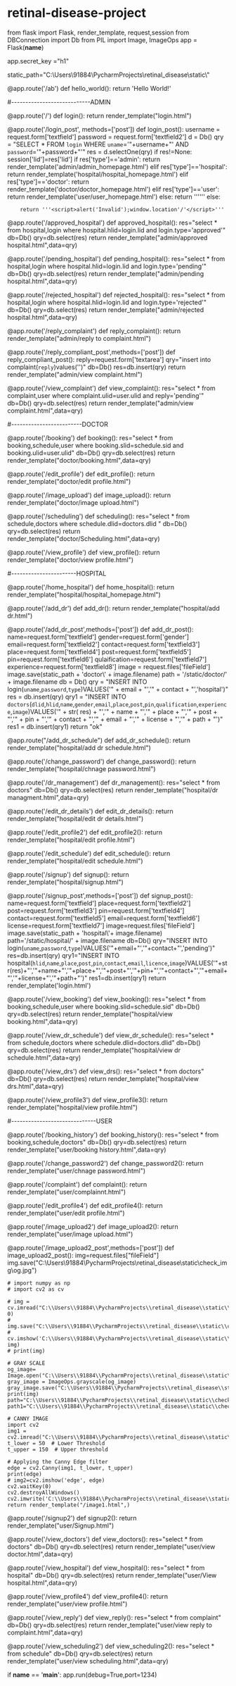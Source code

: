 # retinal-disease-project

from flask import Flask, render_template, request,session
from DBConnection import Db
from PIL import Image, ImageOps
app = Flask(__name__)

app.secret_key ="h1"


static_path="C:\\Users\\91884\\PycharmProjects\\retinal_disease\\static\\"


@app.route('/ab')
def hello_world():
    return 'Hello World!'



#----------------------------ADMIN

@app.route('/')
def login():
    return render_template("login.html")




@app.route('/login_post', methods=['post'])
def login_post():
    username = request.form['textfield']
    password = request.form['textfield2']
    d = Db()
    qry = "SELECT * FROM `login` WHERE `uname`='"+username+"' AND `password`='"+password+"'"
    res = d.selectOne(qry)
    if res!=None:
        session['lid']=res['lid']
        if res['type']=='admin':
            return render_template('admin/admin_homepage.html')
        elif res['type']=='hospital':
            return render_template('hospital/hospital_homepage.html')
        elif res['type']=='doctor':
            return render_template('doctor/doctor_homepage.html')
        elif res['type']=='user':
            return render_template('user/user_homepage.html')
        else:
            return '''<script>alert('Invalid');window.location='/'</script>'''
    else:

        return '''<script>alert('Invalid');window.location'/'</script>'''









@app.route('/approved_hospital')
def approved_hospital():
    res="select * from hospital,login where hospital.hlid=login.lid and login.type='approved'"
    db=Db()
    qry=db.select(res)
    return render_template("admin/approved hospital.html",data=qry)





@app.route('/pending_hospital')
def pending_hospital():
    res="select * from hospital,login where hospital.hlid=login.lid and login.type='pending'"
    db=Db()
    qry=db.select(res)
    return render_template("admin/pending hospital.html",data=qry)





@app.route('/rejected_hospital')
def rejected_hospital():
    res="select * from hospital,login where hospital.hlid=login.lid and login.type='rejected'"
    db=Db()
    qry=db.select(res)
    return render_template("admin/rejected hospital.html",data=qry)






@app.route('/reply_complaint')
def reply_complaint():
    return render_template("admin/reply to complaint.html")






@app.route('/reply_compliant_post',methods=['post'])
def reply_compliant_post():
    reply=request.form['textarea']
    qry="insert into complaint(`reply`)values('')"
    db=Db()
    res=db.insert(qry)
    return render_template("admin/view complaint.html")






@app.route('/view_complaint')
def view_complaint():
    res="select * from complaint,user where complaint.ulid=user.ulid and reply='pending'"
    db=Db()
    qry=db.select(res)
    return render_template("admin/view complaint.html",data=qry)



#-------------------------DOCTOR





@app.route('/booking')
def booking():
    res="select * from booking,schedule,user where booking.slid=schedule.sid and booking.ulid=user.ulid"
    db=Db()
    qry=db.select(res)
    return render_template("doctor/booking.html",data=qry)





@app.route('/edit_profile')
def edit_profile():
    return render_template("doctor/edit profile.html")





@app.route('/image_upload')
def image_upload():
    return render_template("doctor/image upload.html")





@app.route('/scheduling')
def scheduling():
    res="select * from schedule,doctors where schedule.dlid=doctors.dlid  "
    db=Db()
    qry=db.select(res)
    return render_template("doctor/Scheduling.html",data=qry)





@app.route('/view_profile')
def view_profile():
    return render_template("doctor/view profile.html")







#-----------------------HOSPITAL






@app.route('/home_hospital')
def home_hospital():
    return render_template("hospital/hospital_homepage.html")




@app.route('/add_dr')
def add_dr():
    return render_template("hospital/add dr.html")





@app.route('/add_dr_post',methods=['post'])
def add_dr_post():
    name=request.form['textfield']
    gender=request.form['gender']
    email=request.form['textfield2']
    contact=request.form['textfield3']
    place=request.form['textfield4']
    post=request.form['textfield5']
    pin=request.form['textfield6']
    qulaification=request.form['textfield7']
    experience=request.form['textfield8']
    image = request.files['fileField']
    image.save(static_path + 'doctor\\' + image.filename)
    path = '/static/doctor/' + image.filename
    db = Db()
    qry = "INSERT INTO login(`uname`,`password`,`type`)VALUES('" + email + "','" + contact + "','hospital')"
    res = db.insert(qry)
    qry1 = "INSERT INTO `doctors`(`dlid`,`hlid`,`name`,`gender`,`email`,`place`,`post`,`pin`,`qualification`,`experience`,`image`)VALUES('" + str(
        res) + "','" + name + "','" + place + "','" + post + "','" + pin + "','" + contact + "','" + email + "','" + license + "','" + path + "')"
    res1 = db.insert(qry1)
    return "ok"








@app.route("/add_dr_schedule")
def add_dr_schedule():
    return render_template("hospital/add dr schedule.html")







@app.route('/change_password')
def change_password():
    return render_template("hospital/chnage password.html")





@app.route('/dr_management')
def dr_management():
    res="select * from doctors"
    db=Db()
    qry=db.select(res)
    return render_template("hospital/dr managment.html",data=qry)






@app.route('/edit_dr_details')
def edit_dr_details():
    return render_template("hospital/edit dr details.html")





@app.route('/edit_profile2')
def edit_profile2():
    return render_template("hospital/edit profile.html")





@app.route('/edit_schedule')
def edit_schedule():
    return render_template("hospital/edit schedule.html")





@app.route('/signup')
def signup():
    return render_template("hospital/signup.html")





@app.route('/signup_post',methods=['post'])
def signup_post():
    name=request.form['textfield']
    place=request.form['textfield2']
    post=request.form['textfield3']
    pin=request.form['textfield4']
    contact=request.form['textfield5']
    email=request.form['textfield6']
    license=request.form['textfield7']
    image=request.files['fileField']
    image.save(static_path + 'hospital\\'+ image.filename)
    path='/static/hospital/' + image.filename
    db=Db()
    qry="INSERT INTO login(`uname`,`password`,`type`)VALUES('"+email+"','"+contact+"','pending')"
    res=db.insert(qry)
    qry1="INSERT INTO hospital(`hlid`,`name`,`place`,`post`,`pin`,`contact`,`email`,`licence`,`image`)VALUES('"+str(res)+"','"+name+"','"+place+"','"+post+"','"+pin+"','"+contact+"','"+email+"','"+license+"','"+path+"')"
    res1=db.insert(qry1)
    return render_template('login.html')







@app.route('/view_booking')
def view_booking():
    res="select * from booking,schedule,user where booking.slid=schedule.sid"
    db=Db()
    qry=db.select(res)
    return render_template("hospital/view booking.html",data=qry)





@app.route('/view_dr_schedule')
def view_dr_schedule():
    res="select * from schedule,doctors where schedule.dlid=doctors.dlid"
    db=Db()
    qry=db.select(res)
    return render_template("hospital/view dr schedule.html",data=qry)





@app.route('/view_drs')
def view_drs():
    res="select * from doctors"
    db=Db()
    qry=db.select(res)
    return render_template("hospital/view drs.html",data=qry)

@app.route('/view_profile3')
def view_profile3():
    return render_template("hospital/view profile.html")









#------------------------------USER



@app.route('/booking_history')
def booking_history():
    res="select * from booking,schedule,doctors"
    db=Db()
    qry=db.select(res)
    return render_template("user/booking history.html",data=qry)





@app.route('/change_password2')
def change_password2():
    return render_template("user/chnage password.html")





@app.route('/complaint')
def complaint():
    return render_template("user/complainnt.html")




@app.route('/edit_profile4')
def edit_profile4():
    return render_template("user/edit profile.html")





@app.route('/image_upload2')
def image_upload2():
    return render_template("user/image upload.html")






@app.route('/image_upload2_post',methods=['post'])
def image_upload2_post():
    img=request.files["fileField"]
    img.save("C:\\Users\\91884\\PycharmProjects\\retinal_disease\\static\\check_img\\og.jpg")

    # import numpy as np
    # import cv2 as cv

    # img = cv.imread("C:\\Users\\91884\\PycharmProjects\\retinal_disease\\static\\check_img\\"+img.filename, 0)
    # img.save("C:\\Users\\91884\\PycharmProjects\\retinal_disease\\static\\check_img\\a.jpeg")
    # cv.imshow('C:\\Users\\91884\\PycharmProjects\\retinal_disease\\static\\check_img\\"+img.filename', img)
    # print(img)

    # GRAY SCALE
    og_image= Image.open("C:\\Users\\91884\\PycharmProjects\\retinal_disease\\static\\check_img\\og.jpg")
    gray_image = ImageOps.grayscale(og_image)
    gray_image.save("C:\\Users\\91884\\PycharmProjects\\retinal_disease\\static\\check_img\\a.jpg")
    print(img)
    path="C:\\Users\\91884\\PycharmProjects\\retinal_disease\\static\\check_img\\"+img.filename
    path1="C:\\Users\\91884\\PycharmProjects\\retinal_disease\\static\\check_img\\a.jpg"

    # CANNY IMAGE
    import cv2
    img1 = cv2.imread("C:\\Users\\91884\\PycharmProjects\\retinal_disease\\static\\check_img\\og.jpg")
    t_lower = 50  # Lower Threshold
    t_upper = 150  # Upper threshold

    # Applying the Canny Edge filter
    edge = cv2.Canny(img1, t_lower, t_upper)
    print(edge)
    # img2=cv2.imshow('edge', edge)
    cv2.waitKey(0)
    cv2.destroyAllWindows()
    cv2.imwrite('C:\\Users\\91884\\PycharmProjects\\retinal_disease\\static\\check_img\\b.jpg',edge)
    return render_template("/image1.html",)






@app.route('/signup2')
def signup2():
    return render_template("user/Signup.html")




@app.route('/view_doctors')
def view_doctors():
    res="select * from doctors"
    db=Db()
    qry=db.select(res)
    return render_template("user/view doctor.html",data=qry)






@app.route('/view_hospital')
def view_hospital():
    res="select * from hospital"
    db=Db()
    qry=db.select(res)
    return render_template("user/View hospital.html",data=qry)






@app.route('/view_profile4')
def view_profile4():
    return render_template("user/view profile.html")






@app.route('/view_reply')
def view_reply():
    res="select * from complaint"
    db=Db()
    qry=db.select(res)
    return render_template("user/view reply to complaint.html",data=qry)





@app.route('/view_scheduling2')
def view_scheduling2():
    res="select * from schedule"
    db=Db()
    qry=db.select(res)
    return render_template("user/view scheduling.html",data=qry)
    
    
    
    
if __name__ == '__main__':
    app.run(debug=True,port=1234)
